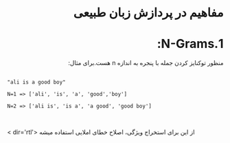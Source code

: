 <h1 dir='rtl'>
مفاهیم در پردازش زبان طبیعی
</h1>
<h1 dir='rtl'>
1.N-Grams:
</h1>
<p dir=auto>
منظور توکنایز کردن جمله با پنجره به اندازه n هست.برای مثال:
<br>
 <pre> <code>
"ali is a good boy" <br>
N=1 => ['ali', 'is', 'a', 'good','boy'] <br>
N=2 => ['ali is', 'is a', 'a good', 'good boy']
    </code></pre><br>< dir='rtl'>
 از این برای استخراج ویژگی، اصلاح خطای املایی استفاده میشه
</p>
